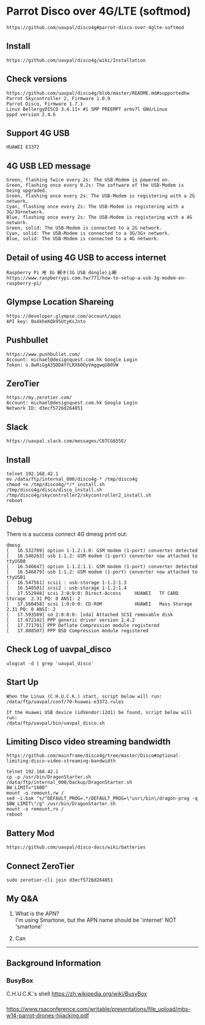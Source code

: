 # Parrot Disco over 4G/LTE (softmod)
    https://github.com/uavpal/disco4g#parrot-disco-over-4glte-softmod 

## Install
    https://github.com/uavpal/disco4g/wiki/Installation

## Check versions
    https://github.com/uavpal/disco4g/blob/master/README.md#supportedhw
    Parrot Skycontroller 2, Firmware 1.0.9
    Parrot Disco, Firmware 1.7.1
    Linux BellergyDISCO 3.4.11+ #1 SMP PREEMPT armv7l GNU/Linux
    pppd version 2.4.6

## Support 4G USB
    HUAWEI E3372


## 4G USB LED message
    Green, flashing twice every 2s: The USB-Modem is powered on.
    Green, flashing once every 0.2s: The software of the USB-Modem is being upgraded.
    Green, flashing once every 2s: The USB-Modem is registering with a 2G network.
    Cyan, flashing once every 2s: The USB-Modem is registering with a 3G/3G+network.
    Blue, flashing once every 2s: The USB-Modem is registering with a 4G network.
    Green, solid: The USB-Modem is connected to a 2G network.
    Cyan, solid: The USB-Modem is connected to a 3G/3G+ network.
    Blue, solid: The USB-Modem is connected to a 4G network.

## Detail of using 4G USB to access internet
    Raspberry Pi 用 3G 網卡(3G USB dongle)上網
    https://www.raspberrypi.com.tw/771/how-to-setup-a-usb-3g-modem-on-raspberry-pi/

## Glympse Location Shareing
    https://developer.glympse.com/account/apps
    API key: 0o4kheKQk95UtyKsJnto

## Pushbullet
    https://www.pushbullet.com/
    Account: michael@designquest.com.hk Google Login
    Token: o.8wRiGgA35DDAYfLRX6OOyVmggwqU80VW

## ZeroTier
    https://my.zerotier.com/
    Account: michael@designquest.com.hk Google Login
    Network ID: d3ecf5726d264851

## Slack
    https://uavpal.slack.com/messages/C6TCG655E/

## Install
    telnet 192.168.42.1
    mv /data/ftp/internal_000/disco4g-* /tmp/disco4g
    chmod +x /tmp/disco4g/*/*_install.sh
    /tmp/disco4g/disco/disco_install.sh
    /tmp/disco4g/skycontroller2/skycontroller2_install.sh
    reboot

## Debug
There is a success connect 4G dmesg print out:
```
dmesg
[   16.532789] option 1-1.2:1.0: GSM modem (1-port) converter detected
[   16.546263] usb 1-1.2: GSM modem (1-port) converter now attached to ttyUSB0
[   16.546647] option 1-1.2:1.1: GSM modem (1-port) converter detected
[   16.546879] usb 1-1.2: GSM modem (1-port) converter now attached to ttyUSB1
[   16.547561] scsi1 : usb-storage 1-1.2:1.3
[   16.548501] scsi2 : usb-storage 1-1.2:1.4
[   17.552948] scsi 2:0:0:0: Direct-Access     HUAWEI   TF CARD Storage  2.31 PQ: 0 ANSI: 2
[   17.560458] scsi 1:0:0:0: CD-ROM            HUAWEI   Mass Storage     2.31 PQ: 0 ANSI: 2
[   17.593589] sd 2:0:0:0: [sda] Attached SCSI removable disk
[   17.672142] PPP generic driver version 2.4.2
[   17.771701] PPP Deflate Compression module registered
[   17.808507] PPP BSD Compression module registered
```

## Check Log of uavpal_disco
    ulogcat -d | grep 'uavpal_disco'

## Start Up 
    When the Linux (C.H.U.C.K.) start, script below will run:
    /data/ftp/uavpal/conf/70-huawei-e3372.rules

    If the Huawei USB device (idVendor:12d1) be found, script below will run:
    /data/ftp/uavpal/bin/uavpal_disco.sh

## Limiting Disco video streaming bandwidth
    https://github.com/mainframe/disco4g/tree/master/Disco#optional-limiting-disco-video-streaming-bandwidth
    
    telnet 192.168.42.1
    cp -p /usr/bin/DragonStarter.sh /data/ftp/internal_000/backup/DragonStarter.sh
    BW_LIMIT="1800"
    mount -o remount,rw /
    sed -i.bak "s/^DEFAULT_PROG=.*/DEFAULT_PROG=\"usr\/bin\/dragon-prog -q $BW_LIMIT\"/g" /usr/bin/DragonStarter.sh
    mount -o remount,ro /
    reboot

## Battery Mod
    https://github.com/uavpal/disco-docs/wiki/batteries


## Connect ZeroTier
    sudo zerotier-cli join d3ecf5726d264851

## My Q&A

1. What is the APN?<br>
    I'm using Smartone, but the APN name should be 'internet' NOT 'smartone'

2. Can


---

## Background Information

### BusyBox
C.H.U.C.K.'s shell
https://zh.wikipedia.org/wiki/BusyBox

### 
https://www.rsaconference.com/writable/presentations/file_upload/mbs-w14-parrot-drones-hijacking.pdf


